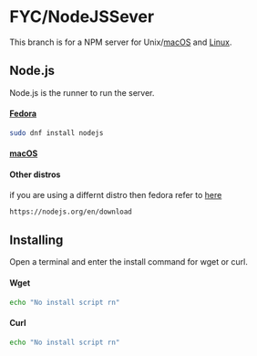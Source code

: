 # FYC/NodeJSSever
This branch is for a NPM server for Unix/[macOS](https://www.apple.com/macos) and [Linux](https://github.com/torvalds/linux).

## Node.js
Node.js is the runner to run the server.
#### [Fedora](https://fedoraproject.org/)

```bash
sudo dnf install nodejs
```

#### [macOS](https://www.apple.com/macos)

#### Other distros
if you are using a differnt distro then fedora refer to [here](https://nodejs.org/en/download)


```bash
https://nodejs.org/en/download
```

## Installing
Open a terminal and enter the install command for wget or curl.

#### Wget
```bash
echo "No install script rn"
```
#### Curl
```bash
echo "No install script rn"
```
